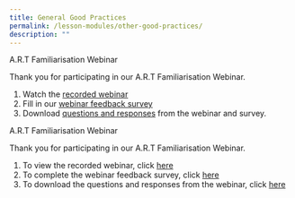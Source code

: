 ```yaml
---
title: General Good Practices
permalink: /lesson-modules/other-good-practices/
description: ""
---
```

A.R.T Familiarisation Webinar

Thank you for participating in our A.R.T Familiarisation Webinar.

1. Watch the [recorded webinar](www.google.com)
2. Fill in our [webinar feedback survey](www.google.com)
3. Download [questions and responses](www.google.com) from the webinar and survey.



A.R.T Familiarisation Webinar

Thank you for participating in our A.R.T Familiarisation Webinar.

1. To view the recorded webinar, click [here](www.google.com)
2. To complete the webinar feedback survey, click [here](www.google.com)
3. To download the questions and responses from the webinar, click [here](www.google.com)
